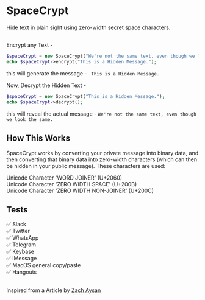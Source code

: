 # SpaceCrypt
Hide text in plain sight using zero-width secret space characters.

##
Encrypt any Text -
```php
$spaceCrypt = new SpaceCrypt("We're not the same text, even though we look the same.");
echo $spaceCrypt->encrypt("This is a Hidden Message.");
```
this will generate the message -
` This ‌​‌​‌‌‌⁠‌‌​​‌​‌⁠‌​​‌‌‌⁠‌‌‌​​‌​⁠‌‌​​‌​‌⁠‌​​​​​⁠‌‌​‌‌‌​⁠‌‌​‌‌‌‌⁠‌‌‌​‌​​⁠‌​​​​​⁠‌‌‌​‌​​⁠‌‌​‌​​​⁠‌‌​​‌​‌⁠‌​​​​​⁠‌‌‌​​‌‌⁠‌‌​​​​‌⁠‌‌​‌‌​‌⁠‌‌​​‌​‌⁠‌‌‌​​​‌​⁠‌​​​​​​​⁠‌​​​‌​‌‌⁠‌​​​​​⁠‌‌‌​‌​​⁠‌‌​​‌​‌⁠‌‌‌‌​​​⁠‌‌‌​‌​​⁠‌​‌‌​​⁠‌​​​​​⁠‌‌​​‌​‌⁠‌‌‌​‌‌​⁠‌‌​​‌​‌⁠‌‌​‌‌‌​⁠‌​​​​​⁠‌‌‌​‌​​⁠‌‌​‌​​​⁠‌‌​‌‌‌‌⁠‌‌‌​‌​‌⁠‌‌​​‌‌‌⁠‌‌​‌​​​⁠‌​​​​​⁠‌‌‌​‌‌‌⁠‌‌​​‌​‌⁠‌​​​​​⁠‌‌​‌‌​​⁠‌‌​‌‌‌‌⁠‌‌​‌‌‌‌⁠‌‌​‌​‌‌⁠‌​​​​​⁠‌‌‌​‌​​⁠‌‌​‌​​​⁠‌‌​​‌​‌⁠‌​​​​​⁠‌‌‌​​‌‌⁠‌‌​​​​‌⁠‌‌​‌‌​‌⁠‌‌​​‌​‌⁠‌​‌‌‌​is a Hidden Message.`

Now, Decrypt the Hidden Text -
```php
$spaceCrypt = new SpaceCrypt("This ‌​‌​‌‌‌⁠‌‌​​‌​‌⁠‌​​‌‌‌⁠‌‌‌​​‌​⁠‌‌​​‌​‌⁠‌​​​​​⁠‌‌​‌‌‌​⁠‌‌​‌‌‌‌⁠‌‌‌​‌​​⁠‌​​​​​⁠‌‌‌​‌​​⁠‌‌​‌​​​⁠‌‌​​‌​‌⁠‌​​​​​⁠‌‌‌​​‌‌⁠‌‌​​​​‌⁠‌‌​‌‌​‌⁠‌‌​​‌​‌⁠‌‌‌​​​‌​⁠‌​​​​​​​⁠‌​​​‌​‌‌⁠‌​​​​​⁠‌‌‌​‌​​⁠‌‌​​‌​‌⁠‌‌‌‌​​​⁠‌‌‌​‌​​⁠‌​‌‌​​⁠‌​​​​​⁠‌‌​​‌​‌⁠‌‌‌​‌‌​⁠‌‌​​‌​‌⁠‌‌​‌‌‌​⁠‌​​​​​⁠‌‌‌​‌​​⁠‌‌​‌​​​⁠‌‌​‌‌‌‌⁠‌‌‌​‌​‌⁠‌‌​​‌‌‌⁠‌‌​‌​​​⁠‌​​​​​⁠‌‌‌​‌‌‌⁠‌‌​​‌​‌⁠‌​​​​​⁠‌‌​‌‌​​⁠‌‌​‌‌‌‌⁠‌‌​‌‌‌‌⁠‌‌​‌​‌‌⁠‌​​​​​⁠‌‌‌​‌​​⁠‌‌​‌​​​⁠‌‌​​‌​‌⁠‌​​​​​⁠‌‌‌​​‌‌⁠‌‌​​​​‌⁠‌‌​‌‌​‌⁠‌‌​​‌​‌⁠‌​‌‌‌​is a Hidden Message.");
echo $spaceCrypt->decrypt();
```
this will reveal the actual message - 
`We're not the same text, even though we look the same.`
## How This Works ##
SpaceCrypt works by converting your private message into binary data, and then converting that binary data into zero-width characters (which can then be hidden in your public message). These characters are used:

Unicode Character 'WORD JOINER' (U+2060)  
Unicode Character 'ZERO WIDTH SPACE' (U+200B)  
Unicode Character 'ZERO WIDTH NON-JOINER' (U+200C)  

## Tests ##
:white_check_mark: Slack  
:white_check_mark: Twitter  
:white_check_mark: WhatsApp  
:white_check_mark: Telegram  
:white_check_mark: Keybase  
:white_check_mark: iMessage  
:white_check_mark: MacOS general copy/paste  
:white_check_mark: Hangouts  

##

Inspired from a Article by [Zach Aysan](https://www.zachaysan.com/writing/2017-12-30-zero-width-characters)  
